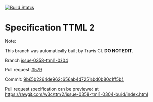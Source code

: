 [![Build Status](https://travis-ci.org/w3c/ttml2.svg?branch=issue-0358-ttml1-0304)](https://travis-ci.org/w3c/ttml2)


# Specification TTML 2


Note:


This branch was automatically built by Travis CI. <b>DO NOT EDIT</b>.


 Branch [issue-0358-ttml1-0304](https://github.com/w3c/ttml2/tree/issue-0358-ttml1-0304)


 Pull request: [#579](https://github.com/w3c/ttml2/pull/579)


 Commit: [9b65b2264de962c656ab4d7251abd0b80c1ff5b4](https://github.com/w3c/ttml2/commit/9b65b2264de962c656ab4d7251abd0b80c1ff5b4)

Pull request specification can be previewed at https://rawgit.com/w3c/ttml2/issue-0358-ttml1-0304-build/index.html



